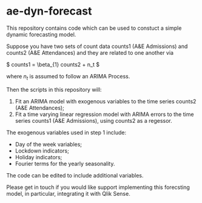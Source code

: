 # ae-dyn-forecast

This repository contains code which can be used to constuct a simple dynamic forecasting model.

Suppose you have two sets of count data counts1 (A&E Admissions) and counts2 (A&E Attendances) and they are related to one another via

$ counts1 = \beta_{1} counts2 + n_t $

where $n_t$ is assumed to follow an ARIMA Process.


Then the scripts in this repository will:

1. Fit an ARIMA model with exogenous variables to the time series counts2 (A&E Attendances);
2. Fit a time varying linear regression model with ARIMA errors to the time series counts1 (A&E Admissions), using counts2 as a regessor.

The exogenous variables used in step 1 include:
- Day of the week variables;
- Lockdown indicators;
- Holiday indicators;
- Fourier terms for the yearly seasonality.

The code can be edited to include additional variables.

Please get in touch if you would like support implementing this forecsting model, in particular, integrating it with Qlik Sense. 

